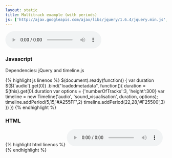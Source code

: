 ```yaml
---
layout: static
title: Multitrack example (with periods)
js: ['http://ajax.googleapis.com/ajax/libs/jquery/1.6.4/jquery.min.js', 'static/js/timeline.js', 'static/js/multitrack-example.js']
---
```


<audio id="audio" src="http://upload.wikimedia.org/wikipedia/commons/b/bb/Vampire_3component.ogg" controls></audio>
<div id="sound_visualisation"></div>


<h3>Javascript</h3>

<p>Dependencies: jQuery and timeline.js</p>
<div class="code">
{% highlight js linenos %}
$(document).ready(function() {
	var duration
	$($('audio').get(0))
	.bind("loadedmetadata", function(){
		duration = $(this).get(0).duration
		var options = {'numberOfTracks':3, 'height':300}
		var timeline = new Timeline('audio', 'sound_visualisation', duration, options);
		timeline.addPeriod(5,15,'#A255FF',2)
		timeline.addPeriod(22,28,'#F25500',3)
	})
})
{% endhighlight %}
</div>

<h3>HTML</h3>

<div class="code">
{% highlight html linenos %}
<audio id="audio" src="http://upload.wikimedia.org/wikipedia/commons/b/bb/Vampire_3component.ogg" controls></audio>
<div id="sound_visualisation"></div>
{% endhighlight %}
</div>
